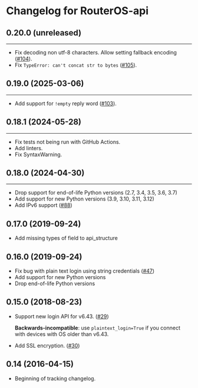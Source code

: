 Changelog for RouterOS-api
==========================

## 0.20.0 (unreleased)
----------------------

- Fix decoding non utf-8 characters. Allow setting fallback encoding ([#104](https://github.com/socialwifi/RouterOS-api/pull/104)).
- Fix `TypeError: can't concat str to bytes` ([#105](https://github.com/socialwifi/RouterOS-api/pull/105)).


## 0.19.0 (2025-03-06)
----------------------

- Add support for `!empty` reply word ([#103](https://github.com/socialwifi/RouterOS-api/pull/103)).


## 0.18.1 (2024-05-28)
----------------------

- Fix tests not being run with GitHub Actions.
- Add linters.
- Fix SyntaxWarning.


## 0.18.0 (2024-04-30)
-------------------

- Drop support for end-of-life Python versions (2.7, 3.4, 3.5, 3.6, 3.7)
- Add support for new Python versions (3.9, 3.10, 3.11, 3.12)
- Add IPv6 support ([#88](https://github.com/socialwifi/RouterOS-api/pull/88))


0.17.0 (2019-09-24)
-------------------

- Add missing types of field to api_structure


0.16.0 (2019-09-24)
-------------------

- Fix bug with plain text login using string credentials ([#47](https://github.com/socialwifi/RouterOS-api/issues/47))
- Add support for new Python versions
- Drop end-of-life Python versions


0.15.0 (2018-08-23)
-------------------

- Support new login API for v6.43. ([#29](https://github.com/socialwifi/RouterOS-api/issues/29))
  
  **Backwards-incompatible**: use `plaintext_login=True` if you connect with devices with OS older than v6.43.

- Add SSL encryption. ([#30](https://github.com/socialwifi/RouterOS-api/issues/30))


0.14 (2016-04-15)
------------------

- Beginning of tracking changelog.
